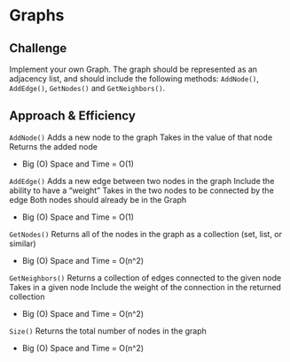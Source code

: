 # Graphs


## Challenge

Implement your own Graph. The graph should be represented as an adjacency list, and should include the following methods: `AddNode()`, `AddEdge()`, `GetNodes()` and `GetNeighbors()`.

## Approach & Efficiency

`AddNode()` Adds a new node to the graph Takes in the value of that node Returns the added node
- Big (O) Space and Time = O(1)

`AddEdge()` Adds a new edge between two nodes in the graph Include the ability to have a “weight” Takes in the two nodes to be connected by the edge Both nodes should already be in the Graph
- Big (O) Space and Time = O(1)

`GetNodes()` Returns all of the nodes in the graph as a collection (set, list, or similar)
- Big (O) Space and Time = O(n^2)

`GetNeighbors()` Returns a collection of edges connected to the given node Takes in a given node Include the weight of the connection in the returned collection
- Big (O) Space and Time = O(n^2)

`Size()` Returns the total number of nodes in the graph
- Big (O) Space and Time = O(n^2)
